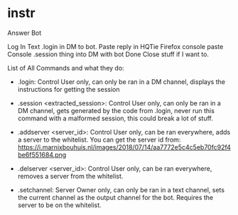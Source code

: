 # instr

Answer Bot 

Log In
Text .login  in DM to bot.
Paste reply in HQTie Firefox console
paste Console .session thing into DM with bot
Done
Close stuff if I want to.

List of All Commands and what they do:

- .login: Control User only, can only be ran in a DM channel, displays the instructions for getting the session

- .session <extracted_session>: Control User only, can only be ran in a DM channel, gets generated by the code from .login, never run this command with a malformed session, this could break a lot of stuff.

- .addserver <server_id>: Control User only, can be ran everywhere, adds a server to the whitelist. You can get the server id from: https://i.marnixbouhuis.nl/images/2018/07/14/aa7772e5c4c5eb70fc92f4be6f551684.png

- .delserver <server_id>: Control User only, can be ran everywhere, removes a server from the whitelist.

- .setchannel: Server Owner only, can only be ran in a text channel, sets the current channel as the output channel for the bot. Requires the server to be on the whitelist.
